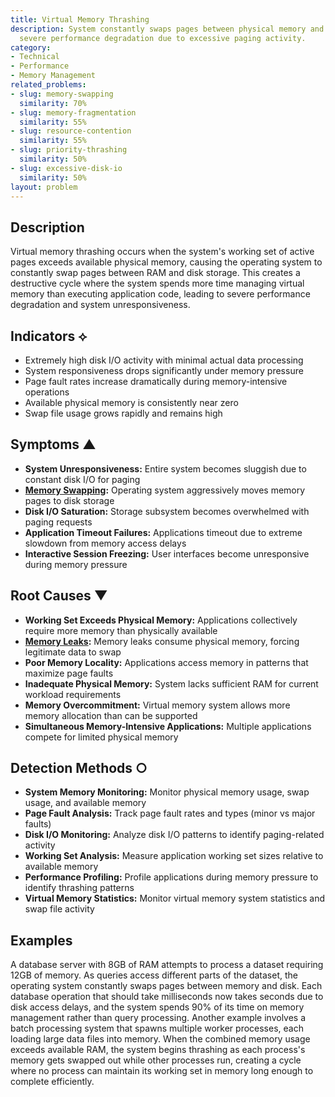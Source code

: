 ```yaml
---
title: Virtual Memory Thrashing
description: System constantly swaps pages between physical memory and disk, causing
  severe performance degradation due to excessive paging activity.
category:
- Technical
- Performance
- Memory Management
related_problems:
- slug: memory-swapping
  similarity: 70%
- slug: memory-fragmentation
  similarity: 55%
- slug: resource-contention
  similarity: 55%
- slug: priority-thrashing
  similarity: 50%
- slug: excessive-disk-io
  similarity: 50%
layout: problem
---
```


## Description

Virtual memory thrashing occurs when the system's working set of active pages exceeds available physical memory, causing the operating system to constantly swap pages between RAM and disk storage. This creates a destructive cycle where the system spends more time managing virtual memory than executing application code, leading to severe performance degradation and system unresponsiveness.

## Indicators ⟡

- Extremely high disk I/O activity with minimal actual data processing
- System responsiveness drops significantly under memory pressure
- Page fault rates increase dramatically during memory-intensive operations
- Available physical memory is consistently near zero
- Swap file usage grows rapidly and remains high

## Symptoms ▲

- **System Unresponsiveness:** Entire system becomes sluggish due to constant disk I/O for paging
- **[Memory Swapping](memory-swapping.md):** Operating system aggressively moves memory pages to disk storage
- **Disk I/O Saturation:** Storage subsystem becomes overwhelmed with paging requests
- **Application Timeout Failures:** Applications timeout due to extreme slowdown from memory access delays
- **Interactive Session Freezing:** User interfaces become unresponsive during memory pressure

## Root Causes ▼

- **Working Set Exceeds Physical Memory:** Applications collectively require more memory than physically available
- **[Memory Leaks](memory-leaks.md):** Memory leaks consume physical memory, forcing legitimate data to swap
- **Poor Memory Locality:** Applications access memory in patterns that maximize page faults
- **Inadequate Physical Memory:** System lacks sufficient RAM for current workload requirements
- **Memory Overcommitment:** Virtual memory system allows more memory allocation than can be supported
- **Simultaneous Memory-Intensive Applications:** Multiple applications compete for limited physical memory

## Detection Methods ○

- **System Memory Monitoring:** Monitor physical memory usage, swap usage, and available memory
- **Page Fault Analysis:** Track page fault rates and types (minor vs major faults)
- **Disk I/O Monitoring:** Analyze disk I/O patterns to identify paging-related activity
- **Working Set Analysis:** Measure application working set sizes relative to available memory
- **Performance Profiling:** Profile applications during memory pressure to identify thrashing patterns
- **Virtual Memory Statistics:** Monitor virtual memory system statistics and swap file activity

## Examples

A database server with 8GB of RAM attempts to process a dataset requiring 12GB of memory. As queries access different parts of the dataset, the operating system constantly swaps pages between memory and disk. Each database operation that should take milliseconds now takes seconds due to disk access delays, and the system spends 90% of its time on memory management rather than query processing. Another example involves a batch processing system that spawns multiple worker processes, each loading large data files into memory. When the combined memory usage exceeds available RAM, the system begins thrashing as each process's memory gets swapped out while other processes run, creating a cycle where no process can maintain its working set in memory long enough to complete efficiently.